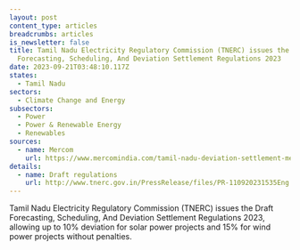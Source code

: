 ```yaml
---
layout: post
content_type: articles
breadcrumbs: articles
is_newsletter: false
title: Tamil Nadu Electricity Regulatory Commission (TNERC) issues the Draft
  Forecasting, Scheduling, And Deviation Settlement Regulations 2023
date: 2023-09-21T03:48:10.117Z
states:
  - Tamil Nadu
sectors:
  - Climate Change and Energy
subsectors:
  - Power
  - Power & Renewable Energy
  - Renewables
sources:
  - name: Mercom
    url: https://www.mercomindia.com/tamil-nadu-deviation-settlement-mechanism-solar-wind
details:
  - name: Draft regulations
    url: http://www.tnerc.gov.in/PressRelease/files/PR-110920231535Eng.pdf
---
```

Tamil Nadu Electricity Regulatory Commission (TNERC) issues the Draft Forecasting, Scheduling, And Deviation Settlement Regulations 2023, allowing up to 10% deviation for solar power projects and 15% for wind power projects without penalties.
